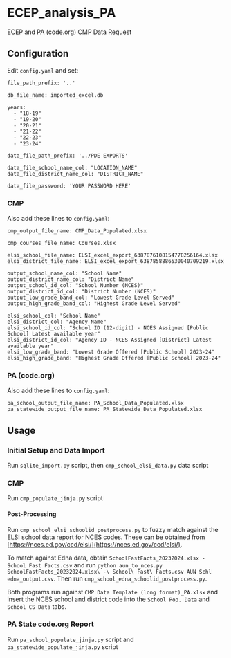 # ECEP_analysis_PA
ECEP and PA (code.org) CMP Data Request

## Configuration

Edit `config.yaml` and set:

```
file_path_prefix: '..'

db_file_name: imported_excel.db

years:
  - "18-19"
  - "19-20"
  - "20-21"
  - "21-22"
  - "22-23"
  - "23-24"

data_file_path_prefix: '../PDE EXPORTS'

data_file_school_name_col: "LOCATION_NAME"
data_file_district_name_col: "DISTRICT_NAME"

data_file_password: 'YOUR PASSWORD HERE'
```

### CMP

Also add these lines to `config.yaml`:

```
cmp_output_file_name: CMP_Data_Populated.xlsx

cmp_courses_file_name: Courses.xlsx

elsi_school_file_name: ELSI_excel_export_6387876108154778256164.xlsx
elsi_district_file_name: ELSI_excel_export_6387858886530040709219.xlsx

output_school_name_col: "School Name"
output_district_name_col: "District Name"
output_school_id_col: "School Number (NCES)"
output_district_id_col: "District Number (NCES)"
output_low_grade_band_col: "Lowest Grade Level Served"
output_high_grade_band_col: "Highest Grade Level Served"

elsi_school_col: "School Name"
elsi_district_col: "Agency Name"
elsi_school_id_col: "School ID (12-digit) - NCES Assigned [Public School] Latest available year"
elsi_district_id_col: "Agency ID - NCES Assigned [District] Latest available year"
elsi_low_grade_band: "Lowest Grade Offered [Public School] 2023-24"
elsi_high_grade_band: "Highest Grade Offered [Public School] 2023-24"
```

### PA (code.org)

Also add these lines to `config.yaml`:

```
pa_school_output_file_name: PA_School_Data_Populated.xlsx
pa_statewide_output_file_name: PA_Statewide_Data_Populated.xlsx
```

## Usage

### Initial Setup and Data Import
Run `sqlite_import.py` script, then `cmp_school_elsi_data.py` data script

### CMP

Run `cmp_populate_jinja.py` script

#### Post-Processing

Run `cmp_school_elsi_schoolid_postprocess.py` to fuzzy match against the ELSI school data report for NCES codes.  These can be obtained from [https://nces.ed.gov/ccd/elsi/](https://nces.ed.gov/ccd/elsi/). 

To match against Edna data, obtain `SchoolFastFacts_20232024.xlsx - School Fast Facts.csv` and run `python aun_to_nces.py SchoolFastFacts_20232024.xlsx\ -\ School\ Fast\ Facts.csv AUN Schl edna_output.csv`.  Then run `cmp_school_edna_schoolid_postprocess.py`.

Both programs run against `CMP Data Template (long format)_PA.xlsx` and insert the NCES school and district code into the `School Pop. Data` and `School CS Data` tabs.

### PA State code.org Report

Run `pa_school_populate_jinja.py` script and `pa_statewide_populate_jinja.py` script